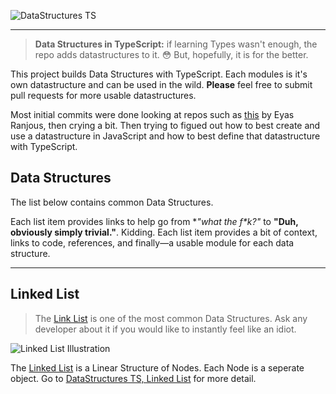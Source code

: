 ![DataStructures TS](https://jeffry.in/assets/datastructures-ts/datastructures-ts.svg)

----

> **Data Structures in TypeScript:** if learning Types wasn't enough, the repo adds datastructures to it. 😳 But, hopefully, it is for the better.

This project builds Data Structures with TypeScript. Each modules is it's own datastructure and can be used in the wild. **Please** feel free to submit pull requests for more usable datastructures.

Most initial commits were done  looking at repos such as [this](https://github.com/eyas-ranjous/datastructures-js/) by Eyas Ranjous, then crying a bit. Then trying to figued out how to best create and use a datastructure in JavaScript and how to best define that datastructure with TypeScript.

## Data Structures

The list below contains common Data Structures.

Each list item provides links to help go from **"what the f\**k?"** to **"Duh, obviously simply trivial."**. Kidding. Each list item provides a bit of context, links to code, references, and finally—a usable module for each data structure.

----

## Linked List

 > The [Link List](/packages/linked-list/) is one of the most common Data Structures. Ask any developer about it if you would like to instantly feel like an idiot.

![Linked List Illustration](https://jeffry.in/assets/datastructures-ts/linked-list-il.svg)

The [Linked List](/packages/linked-list/) is a Linear Structure of Nodes. Each Node is a seperate object. Go to [DataStructures TS, Linked List](/packages/linked-list/) for more detail.
